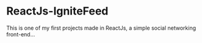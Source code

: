 # ReactJs-IgniteFeed
This is one of my first projects made in ReactJs, a simple social networking front-end...
